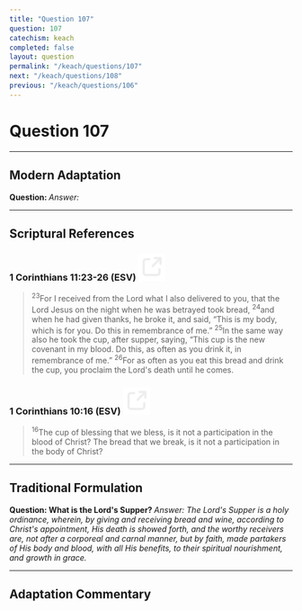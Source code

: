 ```yaml
---
title: "Question 107"
question: 107
catechism: keach
completed: false
layout: question
permalink: "/keach/questions/107"
next: "/keach/questions/108"
previous: "/keach/questions/106"
---
```

# Question 107
---
## Modern Adaptation
<strong>
    Question:
</strong>

<em>
    Answer:
</em>

---
## Scriptural References
### 1 Corinthians 11:23-26 (ESV) <a href="https://biblegateway.com/passage/?search=1+Corinthians+11%3A23-26&version=ESV"><img src="/assets/svg/link.svg"/></a>
> <sup>23</sup>For I received from the Lord what I also delivered to you, that the Lord Jesus on the night when he was betrayed took bread,
> <sup>24</sup>and when he had given thanks, he broke it, and said, “This is my body, which is for you. Do this in remembrance of me.”
> <sup>25</sup>In the same way also he took the cup, after supper, saying, “This cup is the new covenant in my blood. Do this, as often as you drink it, in remembrance of me.”
> <sup>26</sup>For as often as you eat this bread and drink the cup, you proclaim the Lord's death until he comes.

### 1 Corinthians 10:16 (ESV) <a href="https://biblegateway.com/passage/?search=1+Corinthians+10%3A16&version=ESV"><img src="/assets/svg/link.svg"/></a>
> <sup>16</sup>The cup of blessing that we bless, is it not a participation in the blood of Christ? The bread that we break, is it not a participation in the body of Christ?

---
## Traditional Formulation
<strong>
    Question: What is the Lord's Supper?
</strong>

<em>
    Answer: The Lord's Supper is a holy ordinance, wherein, by giving and receiving bread and wine, according to Christ's appointment, His death is showed forth, and the worthy receivers are, not after a corporeal and carnal manner, but by faith, made partakers of His body and blood, with all His benefits, to their spiritual nourishment, and growth in grace.
</em>

---
## Adaptation Commentary
